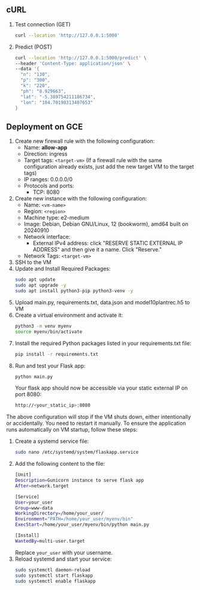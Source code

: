 ## cURL
1. Test connection (GET)
   ```sh
   curl --location 'http://127.0.0.1:5000'
   ```
2. Predict (POST)
   ```sh
   curl --location 'http://127.0.0.1:5000/predict' \
   --header 'Content-Type: application/json' \
   --data '{
     "n": "130",
     "p": "300",
     "k": "220",
     "ph": "8.929663",
     "lat": "-5.389754211186734",
     "lon": "104.70190313407653"
   }
   ```

## Deployment on GCE
1. Create new firewall rule with the following configuration:
   - Name: <strong>allow-app</strong>
   - Direction: ingress
   - Target tags: `<target-vm>` (If a firewall rule with the same configuration already exists, just add the new target VM to the target tags)
   - IP ranges: 0.0.0.0/0
   - Protocols and ports:
     - TCP: 8080
2. Create new instance with the following configuration:
   - Name: `<vm-name>`
   - Region: `<region>`
   - Machine type: e2-medium
   - Image: Debian, Debian GNU/Linux, 12 (bookworm), amd64 built on 20240910
   - Network interface:
     - External IPv4 address: click "RESERVE STATIC EXTERNAL IP ADDRESS" and then give it a name. Click "Reserve."
   - Network Tags: `<target-vm>`
3. SSH to the VM
4. Update and Install Required Packages:
   ```sh
   sudo apt update
   sudo apt upgrade -y
   sudo apt install python3-pip python3-venv -y
   ```
5. Upload main.py, requirements.txt, data.json and model10plantrec.h5 to VM
6. Create a virtual environment and activate it:
   ```sh
   python3 -m venv myenv
   source myenv/bin/activate
   ```
7. Install the required Python packages listed in your requirements.txt file:
   ```sh
   pip install -r requirements.txt
   ```
8. Run and test your Flask app:
   ```sh
   python main.py
   ```
   Your flask app should now be accessible via your static external IP on port 8080:
   ```sh
   http://<your_static_ip>:8080
   ```

The above configuration will stop if the VM shuts down, either intentionally or accidentally. You need to restart it manually. To ensure the application runs automatically on VM startup, follow these steps:
1. Create a systemd service file:
   ```sh
   sudo nano /etc/systemd/system/flaskapp.service
   ```
2. Add the following content to the file:
   ```sh
   [Unit]
   Description=Gunicorn instance to serve flask app
   After=network.target

   [Service]
   User=your_user
   Group=www-data
   WorkingDirectory=/home/your_user/
   Environment="PATH=/home/your_user/myenv/bin"
   ExecStart=/home/your_user/myenv/bin/python main.py

   [Install]
   WantedBy=multi-user.target
   ```
   Replace `your_user` with your username.
3. Reload systemd and start your service:
   ```sh
   sudo systemctl daemon-reload
   sudo systemctl start flaskapp
   sudo systemctl enable flaskapp
   ```

   
